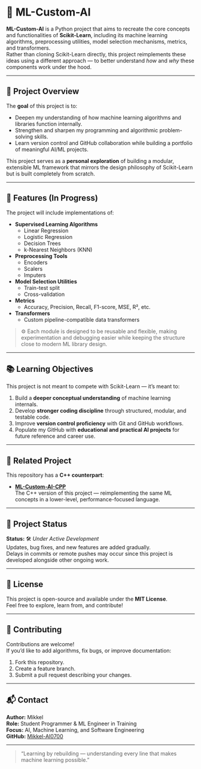 # 🧠 ML-Custom-AI

**ML-Custom-AI** is a Python project that aims to recreate the core concepts and functionalities of **Scikit-Learn**, including its machine learning algorithms, preprocessing utilities, model selection mechanisms, metrics, and transformers.  
Rather than cloning Scikit-Learn directly, this project reimplements these ideas using a different approach — to better understand *how* and *why* these components work under the hood.

---

## 🚀 Project Overview

The **goal** of this project is to:
- Deepen my understanding of how machine learning algorithms and libraries function internally.
- Strengthen and sharpen my programming and algorithmic problem-solving skills.
- Learn version control and GitHub collaboration while building a portfolio of meaningful AI/ML projects.

This project serves as a **personal exploration** of building a modular, extensible ML framework that mirrors the design philosophy of Scikit-Learn but is built completely from scratch.

---

## 🧩 Features (In Progress)

The project will include implementations of:
- **Supervised Learning Algorithms**
  - Linear Regression
  - Logistic Regression
  - Decision Trees
  - k-Nearest Neighbors (KNN)
- **Preprocessing Tools**
  - Encoders
  - Scalers
  - Imputers
- **Model Selection Utilities**
  - Train-test split
  - Cross-validation
- **Metrics**
  - Accuracy, Precision, Recall, F1-score, MSE, R², etc.
- **Transformers**
  - Custom pipeline-compatible data transformers

> ⚙️ Each module is designed to be reusable and flexible, making experimentation and debugging easier while keeping the structure close to modern ML library design.

---

## 📚 Learning Objectives

This project is not meant to compete with Scikit-Learn — it’s meant to:
1. Build a **deeper conceptual understanding** of machine learning internals.
2. Develop **stronger coding discipline** through structured, modular, and testable code.
3. Improve **version control proficiency** with Git and GitHub workflows.
4. Populate my GitHub with **educational and practical AI projects** for future reference and career use.

---

## 🧠 Related Project

This repository has a **C++ counterpart**:

- **[ML-Custom-AI-CPP](https://github.com/Mikkel-AI0700/ML-Custom-AI-CPP.git)**  
  The C++ version of this project — reimplementing the same ML concepts in a lower-level, performance-focused language.

---

## 🧩 Project Status

**Status:** 🛠️ *Under Active Development*  
Updates, bug fixes, and new features are added gradually.  
Delays in commits or remote pushes may occur since this project is developed alongside other ongoing work.

---

## 🪪 License

This project is open-source and available under the **MIT License**.  
Feel free to explore, learn from, and contribute!

---

## 🤝 Contributing

Contributions are welcome!  
If you’d like to add algorithms, fix bugs, or improve documentation:
1. Fork this repository.
2. Create a feature branch.
3. Submit a pull request describing your changes.

---

## 📬 Contact

**Author:** Mikkel  
**Role:** Student Programmer & ML Engineer in Training  
**Focus:** AI, Machine Learning, and Software Engineering  
**GitHub:** [Mikkel-AI0700](https://github.com/Mikkel-AI0700)

---

> “Learning by rebuilding — understanding every line that makes machine learning possible.”
